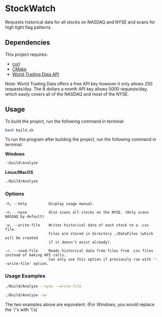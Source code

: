 # StockWatch

Requests historical data for all stocks on NASDAQ and NYSE and scans for high tight flag patterns.

## Dependencies

This project requires: 
* [curl](https://curl.haxx.se/download.html)
* [CMake](https://cmake.org/download/)
* [World Trading Data API](https://www.worldtradingdata.com/)

Note: World Trading Data offers a free API key however it only allows 250 requests/day. 
      The 8 dollars a month API key allows 5000 requests/day, which easily covers all of the NASDAQ and most of the NYSE.

## Usage

To build the project, run the following command in terminal:

```bash
bash build.sh
```
To run the program after building the project, run the following command in terminal:

__Windows__
```bash
.\Build\Analyze
```

__Linux/MacOS__
```bash
./Build/Analyze
```

### Options
```
-h, --help          Display usage manual.

-n, --nyse          Also scans all stocks on the NYSE. (Only scans NASDAQ by default)

-w, --write-file    Writes historical data of each stock to a .csv file.
                    Files are stored in directory ./DataFiles (which will be created
                    if it doesn't exist already).

-r, --read-file     Reads historical data from files from .csv files instead of making API calls. 
                    Can only use this option if previously ran with '--write-file' option.
```
### Usage Examples

```bash
./Build/Analyze --nyse --write-file
```

```bash
./Build/Analyze -nw
```

The two examples above are equivalent.
(For Windows, you would replace the '/'s with '\\'s)
